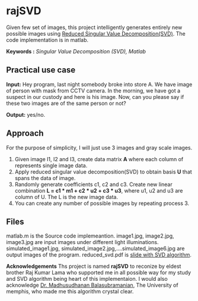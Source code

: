 # rajSVD
Given few set of images, this project intelligently generates entirely new possible images using  [Reduced Singular Value Decomposition(SVD)](https://github.com/ljtamang/rajSVD/blob/master/reduced_SVD_slide.pdf). The code implementation is in matlab.

**Keywords :** *Singular Value Decomposition (SVD), Matlab*

## Practical use case
**Input:** Hey program, last night somebody broke into store A. We have image of person with mask from CCTV camera. In the morning, we have got a suspect in our custody and here is his image. Now, can you please say if these two images are of the same person or not?

**Output:** yes/no.

## Approach
For the purpose of simplicity, I will just use 3 images and gray scale images.

  1.	Given image I1, I2 and I3, create data matrix **A** where each column of represents single image data.
  2.	Apply reduced singular value decomposition(SVD) to obtain basis **U** that spans the data of image.
  3.	Randomly generate coefficients c1, c2 and c3. Create new linear combination **L = c1 * m1 + c2 * u2 + c3 * u3**, where         u1, u2 and u3 are column of U. The L is the new image data.
  4.	You can create any number of possible images by repeating process 3.

## Files
matlab.m  is the Source code implemeantion.
image1.jpg, image2.jpg, image3.jpg  are input images under different light illuminations.
simulated_image1.jpg, simulated_image2.jpg,….simulated_image6.jpg are output images of the program.
reduced_svd.pdf is [slide with SVD algorithm](https://github.com/ljtamang/rajSVD/blob/master/reduced_SVD_slide.pdf).

**Acknowledgements**
Ths project is named **rajSVD** to reconize by eldest brother Raj Kumar Lama who supported me in all possible way for my study and SVD algorithm being heart of this implementaion. I would also acknowledge [Dr. Madhusudhanan Balasubramanian](https://www.computationalocularscience.com/members/), The University of memphis, who made me this algorithm crystal clear.

